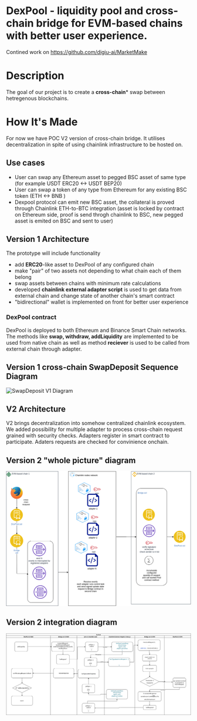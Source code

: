 # DexPool - liquidity pool and cross-chain bridge for EVM-based chains with better user experience.
Contined work on https://github.com/digiu-ai/MarketMake 

# **Description**

The goal of our project is to create a **cross-chain*** swap between hetregenous blockchains.

# **How It's Made**

For now we have POC V2 version of cross-chain bridge. It utilises decentralization in spite of using chainlink infrastructure to be hosted on.


## Use cases
- User can swap any Ethereum asset to pegged BSC asset of same type (for example USDT ERC20  <-> USDT BEP20)
- User can swap a token of any type from Ethereum for any existing BSC token (ETH <-> BNB ) 
- Dexpool protocol can emit new BSC asset, the collateral is proved through Chainlink ETH-to-BTC integration (asset is locked by contract on Ethereum side, proof is send throgh chainlink to BSC,  new pegged asset is emited on BSC and sent to user)



## Version 1 Architecture

The prototype will include functionality
- add **ERC20**-like asset to DexPool of any configured chain
- make "pair" of two assets not depending to what chain each of them belong
- swap assets between chains with minimum rate calculations
- developed **chainlink external adapter script** is used to  get data from external chain and change state of another chain's smart contract 
- "bidirectional" wallet is implemented on front for better user experience

### DexPool contract
DexPool is deployed to both Ethereum and Binance Smart Chain networks. The methods like **swap, withdraw, addLiquidity** are implemented to be used from native chain as well as method **reciever** is used to be called from external chain through adapter.



[comment]: <> (## Architecture Diagram)

[comment]: <> (![Architecture Diagram]&#40;./img/diagram.png&#41;)

## Version 1 cross-chain SwapDeposit Sequence Diagram

![SwapDeposit V1 Diagram](./doc/DexPoolChainlink_Swap_Sequence.png)



## V2 Architecture

V2 brings decentralization into somehow centralized chainlink ecosystem. We added possibility for multiple adapter to process cross-chain request grained with security checks. Adapters register in smart contract to participate. Adaters requests are checked for convinience onchain.


## Version 2 "whole picture" diagram

![V2 Diagram](./doc/DigiUCrosschain_V2.png)

## Version 2 integration diagram

![V2 integration diagram](./doc/cross-chain-intergation-diag-V2.png)





